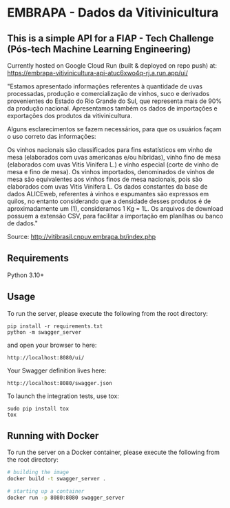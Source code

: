 # EMBRAPA - Dados da Vitivinicultura
## This is a simple API for a FIAP - Tech Challenge (Pós-tech Machine Learning Engineering)
Currently hosted on Google Cloud Run (built & deployed on repo push) at: https://embrapa-vitivinicultura-api-atuc6xwo4q-rj.a.run.app/ui/


"Estamos apresentado informações referentes à quantidade de uvas processadas, produção e comercialização de vinhos, suco e derivados provenientes do Estado do Rio Grande do Sul, que representa mais de 90% da produção nacional. Apresentamos também os dados de importações e exportações dos produtos da vitivinicultura.

Alguns esclarecimentos se fazem necessários, para que os usuários façam o uso correto das informações:

Os vinhos nacionais são classificados para fins estatísticos em vinho de mesa (elaborados com uvas americanas e/ou híbridas), vinho fino de mesa (elaborados com uvas Vitis Vinifera L.) e vinho especial (corte de vinho de mesa e fino de mesa).
Os vinhos importados, denominados de vinhos de mesa são equivalentes aos vinhos finos de mesa nacionais, pois são elaborados com uvas Vitis Vinifera L.
Os dados constantes da base de dados ALICEweb, referentes à vinhos e espumantes são expressos em quilos, no entanto considerando que a densidade desses produtos é de aproximadamente um (1), consideramos 1 Kg = 1L.
Os arquivos de download possuem a extensão CSV, para facilitar a importação em planilhas ou banco de dados."

Source: http://vitibrasil.cnpuv.embrapa.br/index.php


## Requirements
Python 3.10+

## Usage
To run the server, please execute the following from the root directory:

```
pip install -r requirements.txt
python -m swagger_server
```

and open your browser to here:

```
http://localhost:8080/ui/
```

Your Swagger definition lives here:

```
http://localhost:8080/swagger.json
```

To launch the integration tests, use tox:
```
sudo pip install tox
tox
```

## Running with Docker

To run the server on a Docker container, please execute the following from the root directory:

```bash
# building the image
docker build -t swagger_server .

# starting up a container
docker run -p 8080:8080 swagger_server
```
